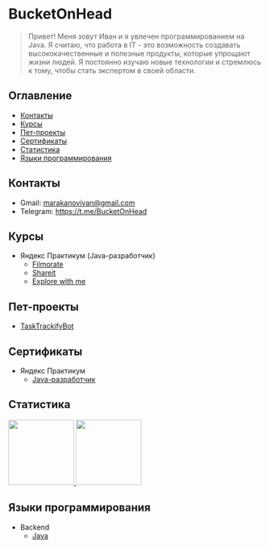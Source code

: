 # BucketOnHead

> Привет! Меня зовут Иван и я увлечен программированием на Java.
> Я считаю, что работа в IT - это возможность создавать
> высококачественные и полезные продукты, которые упрощают жизни людей.
> Я постоянно изучаю новые технологии и стремлюсь к тому,
> чтобы стать экспертом в своей области.

## Оглавление

- [Контакты](#контакты)
- [Курсы](#курсы)
- [Пет-проекты](#пет-проекты)
- [Сертификаты](#сертификаты)
- [Статистика](#статистика)
- [Языки программирования](#языки-программирования)

## Контакты

- Gmail: marakanovivan@gmail.com
- Telegram: https://t.me/BucketOnHead

## Курсы

- Яндекс Практикум (Java-разработчик)
    - [Filmorate](https://github.com/BucketOnHead/java-filmorate)
    - [Shareit](https://github.com/BucketOnHead/java-shareit)
    - [Explore with me](https://github.com/BucketOnHead/java-explore-with-me)

## Пет-проекты

- [TaskTrackifyBot](https://github.com/BucketOnHead/java-task-tracker-telegram-bot/tree/main)

## Сертификаты

- Яндекс Практикум
    - [Java-разработчик](.readme/certificates/yandex/java-developer.pdf)

## Статистика

<a href="https://github-readme-stats.vercel.app/api?username=BucketOnHead&show_icons=true&count_private=true"> 
  <img height='130' src="https://github-readme-stats.vercel.app/api?username=BucketOnHead&show_icons=true&count_private=true&hide=issues,contribs"/>
</a>
<a href="https://github-readme-stats.vercel.app/api/top-langs/?username=BucketOnHead&layout=compact"> 
  <img height=130 src="https://github-readme-stats.vercel.app/api/top-langs/?username=BucketOnHead&layout=compact"/> 
</a>

## Языки программирования

- Backend
    - [Java](https://github.com/BucketOnHead?tab=repositories&q=&type=&language=java&sort=)
